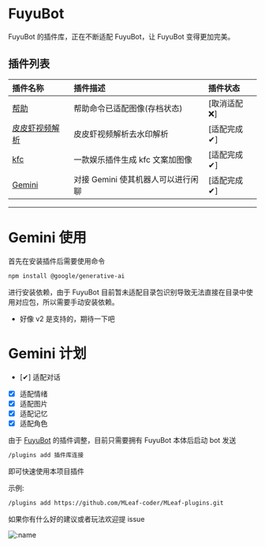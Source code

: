 # FuyuBot

FuyuBot 的插件库，正在不断适配 FuyuBot，让 FuyuBot 变得更加完美。

## 插件列表

| 插件名称                                                                     | 插件描述                           | 插件状态      |
| :--------------------------------------------------------------------------- | :--------------------------------- | :------------ |
| [帮助](https://github.com/MLeaf-coder/MLeaf-plugins/tree/main/help)          | 帮助命令已适配图像(存档状态)       | [取消适配 ❌] |
| [皮皮虾视频解析](https://github.com/MLeaf-coder/MLeaf-plugins/tree/main/ppx) | 皮皮虾视频解析去水印解析           | [适配完成 ✔]  |
| [kfc](https://github.com/MLeaf-coder/MLeaf-plugins/tree/main/kfc)            | 一款娱乐插件生成 kfc 文案加图像    | [适配完成 ✔]  |
| [Gemini](https://github.com/MLeaf-coder/MLeaf-plugins/tree/main/Gemini)      | 对接 Gemini 使其机器人可以进行闲聊 | [适配完成 ✔]  |

---

# Gemini 使用

首先在安装插件后需要使用命令

```bash
npm install @google/generative-ai
```

进行安装依赖，由于 FuyuBot 目前暂未适配目录包识别导致无法直接在目录中使用对应包，所以需要手动安装依赖。

- 好像 v2 是支持的，期待一下吧

# Gemini 计划

- [✔] 适配对话
- [x] 适配情绪
- [x] 适配图片
- [x] 适配记忆
- [x] 适配角色

由于 [FuyuBot](https://github.com/CatMoeCircle/FuyuBot) 的插件调整，目前只需要拥有 FuyuBot 本体后启动 bot 发送

```bash
/plugins add 插件库连接
```

即可快速使用本项目插件

示例:

```bash
/plugins add https://github.com/MLeaf-coder/MLeaf-plugins.git
```

如果你有什么好的建议或者玩法欢迎提 issue

![:name](https://count.getloli.com/@MLeaf-plugins?name=MLeaf-plugins&theme=rule34&padding=7&offset=0&align=center&scale=1&pixelated=1&darkmode=auto)
